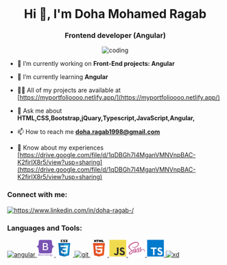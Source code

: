 <h1 align="center">Hi 👋, I'm Doha Mohamed Ragab</h1>
<h3 align="center">Frontend developer (Angular)</h3>
<p align="center"><img alt="coding" width="30%"  src="https://user-images.githubusercontent.com/79616830/196190695-0dd700f3-5ac5-4f09-b751-ecf91880fb47.png">
</p>

- 🔭 I’m currently working on **Front-End projects: Angular**

- 🌱 I’m currently learning **Angular**

- 👨‍💻 All of my projects are available at [https://myportfolioooo.netlify.app/](https://myportfolioooo.netlify.app/)

- 💬 Ask me about **HTML,CSS,Bootstrap,jQuary,Typescript,JavaScript,Angular,**

- 📫 How to reach me **doha.ragab1998@gmail.com**

- 📄 Know about my experiences [https://drive.google.com/file/d/1qDBGh7I4MganVMNVnpBAC-K2firIX8r5/view?usp=sharing](https://drive.google.com/file/d/1qDBGh7I4MganVMNVnpBAC-K2firIX8r5/view?usp=sharing)

<h3 align="left">Connect with me:</h3>
<p align="left">
<a href="https://linkedin.com/in/https://www.linkedin.com/in/doha-ragab-/" target="blank"><img align="center" src="https://raw.githubusercontent.com/rahuldkjain/github-profile-readme-generator/master/src/images/icons/Social/linked-in-alt.svg" alt="https://www.linkedin.com/in/doha-ragab-/" height="30" width="40" /></a>
</p>

<h3 align="left">Languages and Tools:</h3>
<p align="left"> <a href="https://angular.io" target="_blank" rel="noreferrer"> <img src="https://angular.io/assets/images/logos/angular/angular.svg" alt="angular" width="40" height="40"/> </a> <a href="https://getbootstrap.com" target="_blank" rel="noreferrer"> <img src="https://raw.githubusercontent.com/devicons/devicon/master/icons/bootstrap/bootstrap-plain-wordmark.svg" alt="bootstrap" width="40" height="40"/> </a> <a href="https://www.w3schools.com/css/" target="_blank" rel="noreferrer"> <img src="https://raw.githubusercontent.com/devicons/devicon/master/icons/css3/css3-original-wordmark.svg" alt="css3" width="40" height="40"/> </a> <a href="https://git-scm.com/" target="_blank" rel="noreferrer"> <img src="https://www.vectorlogo.zone/logos/git-scm/git-scm-icon.svg" alt="git" width="40" height="40"/> </a> <a href="https://www.w3.org/html/" target="_blank" rel="noreferrer"> <img src="https://raw.githubusercontent.com/devicons/devicon/master/icons/html5/html5-original-wordmark.svg" alt="html5" width="40" height="40"/> </a> <a href="https://developer.mozilla.org/en-US/docs/Web/JavaScript" target="_blank" rel="noreferrer"> <img src="https://raw.githubusercontent.com/devicons/devicon/master/icons/javascript/javascript-original.svg" alt="javascript" width="40" height="40"/> </a> <a href="https://sass-lang.com" target="_blank" rel="noreferrer"> <img src="https://raw.githubusercontent.com/devicons/devicon/master/icons/sass/sass-original.svg" alt="sass" width="40" height="40"/> </a> <a href="https://www.typescriptlang.org/" target="_blank" rel="noreferrer"> <img src="https://raw.githubusercontent.com/devicons/devicon/master/icons/typescript/typescript-original.svg" alt="typescript" width="40" height="40"/> </a> <a href="https://www.adobe.com/products/xd.html" target="_blank" rel="noreferrer"> <img src="https://cdn.worldvectorlogo.com/logos/adobe-xd.svg" alt="xd" width="40" height="40"/> </a> </p>
